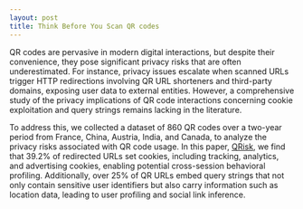 ```yaml
---
layout: post
title: Think Before You Scan QR codes
---
```


QR codes are pervasive in modern digital interactions, but despite their convenience, they pose significant privacy risks that are often underestimated. For instance, privacy issues escalate when scanned URLs trigger HTTP redirections involving QR URL shorteners and third-party domains, exposing user data to external entities. However, a comprehensive study of the privacy implications of QR code interactions concerning cookie exploitation and query strings remains lacking in the literature. 

To address this, we collected a dataset of 860 QR codes over a two-year period from France, China, Austria, India, and Canada, to analyze the privacy risks associated with QR code usage. 
In this paper, [QRisk](https://hal.science/hal-04987069/), we find that 39.2% of redirected URLs set cookies, including tracking, analytics, and advertising cookies, enabling potential cross-session behavioral profiling. 
Additionally, over 25% of QR URLs embed query strings that not only contain sensitive user identifiers but also carry information such as location data, leading to user profiling and social link inference.
